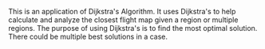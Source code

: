 This is an application of Dijkstra's Algorithm.
It uses Dijkstra's to help calculate and analyze the closest flight map given a region or multiple regions.
The purpose of using Dijkstra's is to find the most optimal solution.
There could be multiple best solutions in a case.
